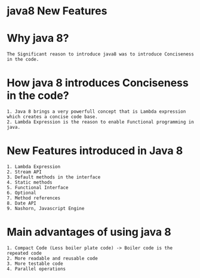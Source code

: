 # java8 New Features
# Why java 8?
	The Significant reason to introduce java8 was to introduce Conciseness in the code.
# How java 8 introduces Conciseness in the code?
	1. Java 8 brings a very powerfull concept that is Lambda expression which creates a concise code base.
	2. Lambda Expression is the reason to enable Functional programming in java.
# New Features introduced in Java 8
	1. Lambda Expression
	2. Stream API
	3. Default methods in the interface
	4. Static methods
	5. Functional Interface
	6. Optional
	7. Method references
	8. Date API
	9. Nashorn, Javascript Engine
# Main advantages of using java 8
	1. Compact Code (Less boiler plate code) -> Boiler code is the repeated code
	2. More readable and reusable code
	3. More testable code
	4. Parallel operations

	